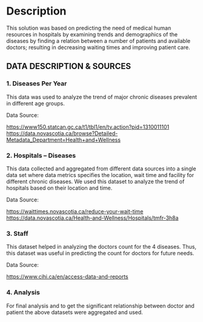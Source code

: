 # Description #
This solution was based on predicting the need of medical human resources in hospitals by examining trends and demographics of the diseases by finding a relation between a number of patients and available doctors; resulting in decreasing waiting times and improving patient care.

## DATA DESCRIPTION & SOURCES ##

### 1.	Diseases Per Year 

This data was used to analyze the trend of major chronic diseases prevalent in different age groups. 

Data Source:

https://www150.statcan.gc.ca/t1/tbl1/en/tv.action?pid=1310011101
https://data.novascotia.ca/browse?Detailed-Metadata_Department=Health+and+Wellness

### 2.	Hospitals – Diseases

This data collected and aggregated from different data sources into a single data set where data metrics specifies the location, wait time and facility for different chronic diseases. We used this dataset to analyze the trend of hospitals based on their location and time.

Data Source:

https://waittimes.novascotia.ca/reduce-your-wait-time
https://data.novascotia.ca/Health-and-Wellness/Hospitals/tmfr-3h8a

### 3.	Staff 

This dataset helped in analyzing the doctors count for the 4 diseases. Thus, this dataset was useful in predicting the count for doctors for future needs.

Data Source:

https://www.cihi.ca/en/access-data-and-reports
	
### 4.	Analysis

For final analysis and to get the significant relationship between doctor and patient the above datasets were aggregated and used.




